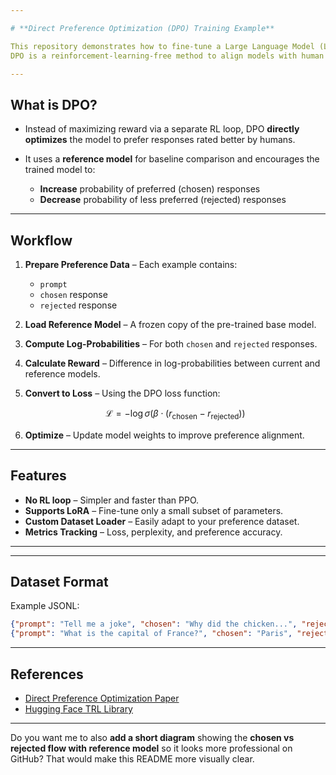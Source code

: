 ```yaml
---

# **Direct Preference Optimization (DPO) Training Example**

This repository demonstrates how to fine-tune a Large Language Model (LLM) using **Direct Preference Optimization (DPO)**.
DPO is a reinforcement-learning-free method to align models with human preferences by comparing **chosen** and **rejected** responses.

---
```


## **What is DPO?**

* Instead of maximizing reward via a separate RL loop, DPO **directly optimizes** the model to prefer responses rated better by humans.
* It uses a **reference model** for baseline comparison and encourages the trained model to:

  * **Increase** probability of preferred (chosen) responses
  * **Decrease** probability of less preferred (rejected) responses

---

## **Workflow**

1. **Prepare Preference Data** – Each example contains:

   * `prompt`
   * `chosen` response
   * `rejected` response
2. **Load Reference Model** – A frozen copy of the pre-trained base model.
3. **Compute Log-Probabilities** – For both `chosen` and `rejected` responses.
4. **Calculate Reward** – Difference in log-probabilities between current and reference models.
5. **Convert to Loss** – Using the DPO loss function:

   $$
   \mathcal{L} = -\log \sigma(\beta \cdot (r_{\text{chosen}} - r_{\text{rejected}}))
   $$
6. **Optimize** – Update model weights to improve preference alignment.

---

## **Features**

* **No RL loop** – Simpler and faster than PPO.
* **Supports LoRA** – Fine-tune only a small subset of parameters.
* **Custom Dataset Loader** – Easily adapt to your preference dataset.
* **Metrics Tracking** – Loss, perplexity, and preference accuracy.

---

---

## **Dataset Format**

Example JSONL:

```json
{"prompt": "Tell me a joke", "chosen": "Why did the chicken...", "rejected": "I don't know."}
{"prompt": "What is the capital of France?", "chosen": "Paris", "rejected": "London"}
```

---

## **References**

* [Direct Preference Optimization Paper](https://arxiv.org/abs/2305.18290)
* [Hugging Face TRL Library](https://huggingface.co/docs/trl/index)

---

Do you want me to also **add a short diagram** showing the **chosen vs rejected flow with reference model** so it looks more professional on GitHub? That would make this README more visually clear.
